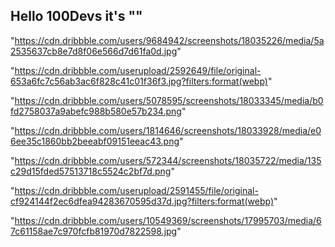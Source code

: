 ## Hello 100Devs it's ""
"https://cdn.dribbble.com/users/9684942/screenshots/18035226/media/5a2535637cb8e7d8f06e566d7d61fa0d.jpg"

"https://cdn.dribbble.com/userupload/2592649/file/original-653a6fc7c56ab3ac6f828c41c01f36f3.jpg?filters:format(webp)"

"https://cdn.dribbble.com/users/5078595/screenshots/18033345/media/b0fd2758037a9abefc988b580e57b234.png"

"https://cdn.dribbble.com/users/1814646/screenshots/18033928/media/e06ee35c1860bb2beeabf09151eeac43.png"

"https://cdn.dribbble.com/users/572344/screenshots/18035722/media/135c29d15fded57513718c5524c2bf7d.png"

"https://cdn.dribbble.com/userupload/2591455/file/original-cf924144f2ec6dfea94283670595d37d.jpg?filters:format(webp)"

"https://cdn.dribbble.com/users/10549369/screenshots/17995703/media/67c61158ae7c970fcfb81970d7822598.jpg"

